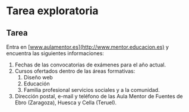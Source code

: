 # Tarea exploratoria

## Tarea

Entra en [www.aulamentor.es](http://www.mentor.educacion.es) y encuentra las siguientes informaciones:

1. Fechas de las convocatorias de exámenes para el año actual.
2. Cursos ofertados dentro de las áreas formativas:
   1. Diseño web
   2. Educación
   3. Familia profesional servicios sociales y a la comunidad.
3. Dirección postal, e-mail y teléfono de las Aula Mentor de Fuentes de Ebro \(Zaragoza\), Huesca y Cella \(Teruel\).



